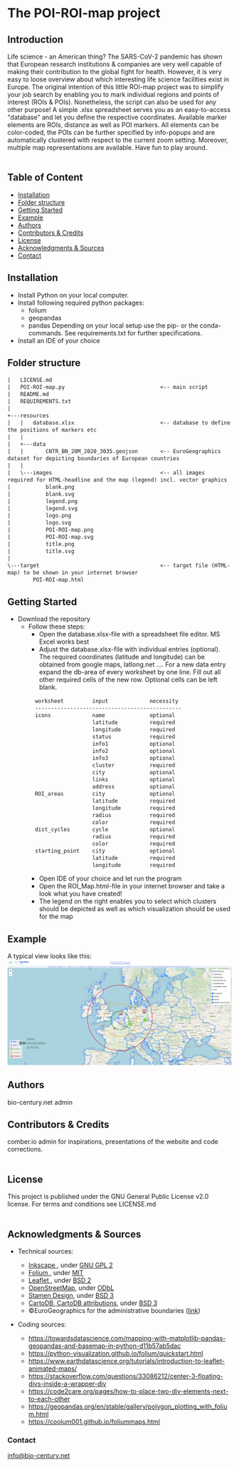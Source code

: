 # The POI-ROI-map project

## Introduction
Life science - an American thing? The SARS-CoV-2 pandemic has shown that European research institutions & companies are very well capable of making their contribution to the global fight for health. However, it is very easy to loose overview about which interesting life science facilities exist in Europe. The original intention of this little ROI-map project was to simplify your job search by enabling you to mark individual regions and points of interest (ROIs & POIs). Nonetheless, the script can also be used for any other purpose! A simple .xlsx spreadsheet serves you as an easy-to-access "database" and let you define the respective coordinates. Available marker elements are ROIs, distance as well as POI markers. All elements can be color-coded, the POIs can be further specified by info-popups and are automatically clustered with respect to the current zoom setting. Moreover, multiple map representations are available. Have fun to play around.<br><br>

## Table of Content
- [Installation](#Installation)
- [Folder structure](#Folderstructure)
- [Getting Started](#GettingStarted)
- [Example](#Example)
- [Authors](#Authors)
- [Contributors & Credits](#Contributors&Credits)
- [License](#License)
- [Acknowledgments & Sources](#Acknowledgments&Sources)
- [Contact](#Contact)

## <a name=Installation></a> Installation
- Install Python on your local computer.
- Install following required python packages:
    - folium
    - geopandas
    - pandas
  Depending on your local setup use the pip- or the conda-commands. See requirements.txt for further specifications.
- Install an IDE of your choice

## <a name=Folderstructure></a> Folder structure
```
|   LICENSE.md
|   POI-ROI-map.py                              <-- main script
|   README.md
|   REQUIREMENTS.txt
|
+---resources
|   |   database.xlsx                           <-- database to define the positions of markers etc
|   |
|   +---data
|   |       CNTR_BN_20M_2020_3035.geojson       <-- EuroGeographics dataset for depicting boundaries of European countries
|   |
|   \---images                                  <-- all images required for HTML-headline and the map (legend) incl. vector graphics
|           blank.png
|           blank.svg
|           legend.png
|           legend.svg
|           logo.png
|           logo.svg
|           POI-ROI-map.png
|           POI-ROI-map.svg
|           title.png
|           title.svg
|
\---target                                      <-- target file (HTML-map) to be shown in your internet browser
        POI-ROI-map.html
```

## <a name=GettingStarted></a> Getting Started
- Download the repository
  - Follow these steps:
    - Open the database.xlsx-file with a spreadsheet file editor. MS Excel works best
    - Adjust the database.xlsx-file with individual entries (optional). The required coordinates (latitude and longitude) can be obtained from google maps, latlong.net .... 
    For a new data entry expand the db-area of every worksheet by one line. Fill out all other required cells of the new row. Optional cells can be left blank.
    ```
      worksheet         input             necessity       
      ---------------------------------------------- 
      icons             name              optional        
                        latitude          required        
                        longitude         required        
                        status            required        
                        info1             optional        
                        info2             optional        
                        info3             optional        
                        cluster           required        
                        city              optional       
                        links             optional       
                        address           optional       
      ROI_areas         city              optional       
                        latitude          required       
                        longitude         required       
                        radius            required       
                        color             required       
      dist_cycles       cycle             optional       
                        radius            required       
                        color             required       
      starting_point    city              optional       
                        latitude          required       
                        longitude         required       
    ```
    - Open IDE of your choice and let run the program
    - Open the ROI_Map.html-file in your internet browser and take a look what you have created!
    - The legend on the right enables you to select which clusters should be depicted as well as which visualization should be used for the map


## <a name=Example></a> Example
A typical view looks like this:<br>
![alt text](./resources/images/POI-ROI-map.png)


## <a name=Authors></a> Authors
bio-century.net admin


## <a name=Contributors&Credits></a> Contributors & Credits
comber.io admin for inspirations, presentations of the website and code corrections.<br><br>


## <a name=License></a> License
This project is published under the GNU General Public License v2.0 license. For terms and conditions see LICENSE.md<br><br>

## <a name=Acknowledgments&Sources></a> Acknowledgments & Sources
- Technical sources:
  - <a href="https://inkscape.org/?switchlang=en/"> Inkscape </a>, under <a href="https://www.gnu.org/licenses/old-licenses/gpl-2.0.en.html">GNU GPL 2</a>
  - <a href="http://python-visualization.github.io/folium/"> Folium </a>, under <a href="https://github.com/python-visualization/folium/blob/main/LICENSE.txt">MIT</a>
  - <a href="https://leafletjs.com/"> Leaflet </a>, under <a href="https://github.com/Leaflet/Leaflet/blob/main/LICENSE">BSD 2</a>
  - <a href="https://wiki.osmfoundation.org/wiki/Main_Page">OpenStreetMap</a>, under <a href="https://wiki.osmfoundation.org/wiki/Licence/Licence_and_Legal_FAQ#The_OpenStreetMap_Geodata_Licence">ODbL</a>
  - <a href="https://stamen.com/">Stamen Design</a>, under <a href="https://github.com/stamen/maps.stamen.com/blob/master/LICENSE">BSD 3</a>
  - <a href="https://carto.com/">CartoDB, CartoDB attributions</a>, under <a href="https://github.com/CartoDB/cartodb/blob/master/LICENSE">BSD 3</a>
  - ©EuroGeographics for the administrative boundaries (<a href="https://ec.europa.eu/eurostat/web/gisco/geodata/reference-data/administrative-units-statistical-units">link</a>)

- Coding sources:
  - https://towardsdatascience.com/mapping-with-matplotlib-pandas-geopandas-and-basemap-in-python-d11b57ab5dac
  - https://python-visualization.github.io/folium/quickstart.html
  - https://www.earthdatascience.org/tutorials/introduction-to-leaflet-animated-maps/
  - https://stackoverflow.com/questions/33086212/center-3-floating-divs-inside-a-wrapper-div
  - https://code2care.org/pages/how-to-place-two-div-elements-next-to-each-other
  - https://geopandas.org/en/stable/gallery/polygon_plotting_with_folium.html
  - https://coolum001.github.io/foliummaps.html


### <a name=Contact></a> Contact
info@bio-century.net


